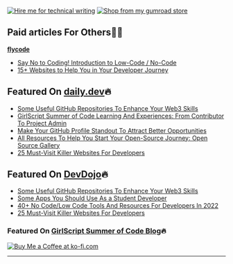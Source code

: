[![Hire me for technical writing](https://img.shields.io/badge/Hire%20me-for%20Technical%20Writing-red)](https://mr-nand.daftpage.com/)
[![Shop from my gumroad store](https://img.shields.io/badge/Shop%20from-my%20Gumroad%20Store-blue)](https://astrodevil.gumroad.com/)


## Paid articles For Others🤝🏼
[**flycode**](https://www.flycode.com/)
- [Say No to Coding! Introduction to Low-Code / No-Code](https://blog.flycode.com/say-no-to-coding-introduction-to-low-code-no-code)
- [15+ Websites to Help You in Your Developer Journey](https://blog.flycode.com/15-websites-to-help-you-in-your-developer-journey)


## Featured On [daily.dev](https://app.daily.dev/)🔥


- [Some Useful GitHub Repositories To Enhance Your Web3 Skills](https://app.daily.dev/posts/4fHYq7oFR)
- [GirlScript Summer of Code Learning And Experiences: From Contributor To Project Admin](https://app.daily.dev/posts/A3RoaiOp5)
- [Make Your GitHub Profile Standout To Attract Better Opportunities](https://app.daily.dev/posts/jfYl1brGp)
- [All Resources To Help You Start Your Open-Source Journey: Open Source Gallery](https://app.daily.dev/posts/HkjrD-j4z)
- [25 Must-Visit Killer Websites For Developers](https://app.daily.dev/posts/-x_vCHrUD)

 
## Featured On [DevDojo](https://devdojo.com/)🔥

- [Some Useful GitHub Repositories To Enhance Your Web3 Skills](https://devdojo.com/astrodevil/some-useful-github-repositories-to-enhance-your-web3-skills)
- [Some Apps You Should Use As a Student Developer](https://devdojo.com/astrodevil/some-apps-you-should-use-as-a-student-developer)
- [40+ No Code/Low Code Tools And Resources For Developers In 2022](https://devdojo.com/astrodevil/40-no-codelow-code-tools-and-resources-for-developers-in-2022)
- [25 Must-Visit Killer Websites For Developers](https://devdojo.com/posts/25-must-visit-killer-websites-for-developers)

### Featured On [GirlScript Summer of Code Blog](https://gssoc.girlscript.tech/blog)🔥

[![Buy Me a Coffee at ko-fi.com](https://cdn.ko-fi.com/cdn/kofi1.png?v=3)](https://ko-fi.com/astrodevil)

*****